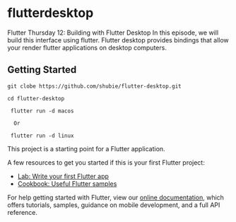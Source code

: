# flutterdesktop

Flutter Thursday 12: Building with Flutter Desktop
In this episode, we will build this interface using flutter. Flutter desktop provides bindings that allow your render flutter applications on desktop computers.

## Getting Started

```
git clobe https://github.com/shubie/flutter-desktop.git

cd flutter-desktop

 flutter run -d macos

  Or 

 flutter run -d linux
```

This project is a starting point for a Flutter application.

A few resources to get you started if this is your first Flutter project:

- [Lab: Write your first Flutter app](https://flutter.dev/docs/get-started/codelab)
- [Cookbook: Useful Flutter samples](https://flutter.dev/docs/cookbook)

For help getting started with Flutter, view our
[online documentation](https://flutter.dev/docs), which offers tutorials,
samples, guidance on mobile development, and a full API reference.
